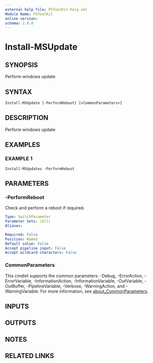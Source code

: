 ```yaml
---
external help file: PSToolKit-help.xml
Module Name: PSToolKit
online version:
schema: 2.0.0
---
```


# Install-MSUpdate

## SYNOPSIS
Perform windows update

## SYNTAX

```
Install-MSUpdate [-PerformReboot] [<CommonParameters>]
```

## DESCRIPTION
Perform windows update

## EXAMPLES

### EXAMPLE 1
```
Install-MSUpdates -PerformReboot
```

## PARAMETERS

### -PerformReboot
Check and perform a reboot if required.

```yaml
Type: SwitchParameter
Parameter Sets: (All)
Aliases:

Required: False
Position: Named
Default value: False
Accept pipeline input: False
Accept wildcard characters: False
```

### CommonParameters
This cmdlet supports the common parameters: -Debug, -ErrorAction, -ErrorVariable, -InformationAction, -InformationVariable, -OutVariable, -OutBuffer, -PipelineVariable, -Verbose, -WarningAction, and -WarningVariable. For more information, see [about_CommonParameters](http://go.microsoft.com/fwlink/?LinkID=113216).

## INPUTS

## OUTPUTS

## NOTES

## RELATED LINKS

